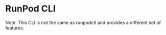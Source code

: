 # RunPod CLI

Note: This CLI is not the same as runpodctl and provides a different set of features.
